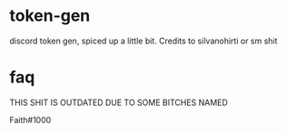 # token-gen
discord token gen, spiced up a little bit. Credits to silvanohirti or sm shit

# faq
THIS SHIT IS OUTDATED DUE TO SOME BITCHES NAMED 

Faith#1000
